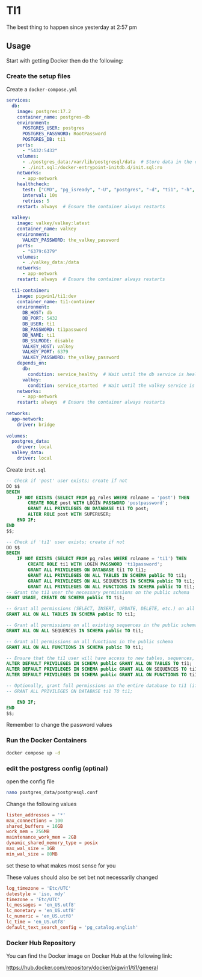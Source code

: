 # TI1

The best thing to happen since yesterday at 2:57 pm

## Usage

Start with getting Docker then do the following:

### Create the setup files
Create a `docker-compose.yml`
```yaml
services:
  db:
    image: postgres:17.2
    container_name: postgres-db
    environment:
      POSTGRES_USER: postgres
      POSTGRES_PASSWORD: RootPassword
      POSTGRES_DB: ti1
    ports:
      - "5432:5432"
    volumes:
      - ./postgres_data:/var/lib/postgresql/data  # Store data in the current directory
      - ./init.sql:/docker-entrypoint-initdb.d/init.sql:ro
    networks:
      - app-network
    healthcheck:
      test: ["CMD", "pg_isready", "-U", "postgres", "-d", "ti1", "-h", "db"]
      interval: 10s
      retries: 5
    restart: always  # Ensure the container always restarts
 
  valkey:
    image: valkey/valkey:latest
    container_name: valkey
    environment:
      VALKEY_PASSWORD: the_valkey_password
    ports:
      - "6379:6379"
    volumes:
      - ./valkey_data:/data
    networks:
      - app-network
    restart: always  # Ensure the container always restarts
 
  ti1-container:
    image: pigwin1/ti1:dev
    container_name: ti1-container
    environment:
      DB_HOST: db
      DB_PORT: 5432
      DB_USER: ti1
      DB_PASSWORD: ti1password
      DB_NAME: ti1
      DB_SSLMODE: disable
      VALKEY_HOST: valkey
      VALKEY_PORT: 6379
      VALKEY_PASSWORD: the_valkey_password
    depends_on:
      db:
        condition: service_healthy  # Wait until the db service is healthy
      valkey:
        condition: service_started  # Wait until the valkey service is started
    networks:
      - app-network
    restart: always  # Ensure the container always restarts
 
networks:
  app-network:
    driver: bridge
 
volumes:
  postgres_data:
    driver: local
  valkey_data:
    driver: local
```

Create `init.sql`
```sql
-- Check if 'post' user exists; create if not
DO $$
BEGIN
    IF NOT EXISTS (SELECT FROM pg_roles WHERE rolname = 'post') THEN
        CREATE ROLE post WITH LOGIN PASSWORD 'postpassword';
        GRANT ALL PRIVILEGES ON DATABASE ti1 TO post;
        ALTER ROLE post WITH SUPERUSER;
    END IF;
END
$$;

-- Check if 'ti1' user exists; create if not
DO $$
BEGIN
    IF NOT EXISTS (SELECT FROM pg_roles WHERE rolname = 'ti1') THEN
        CREATE ROLE ti1 WITH LOGIN PASSWORD 'ti1password';
        GRANT ALL PRIVILEGES ON DATABASE ti1 TO ti1;
        GRANT ALL PRIVILEGES ON ALL TABLES IN SCHEMA public TO ti1;
        GRANT ALL PRIVILEGES ON ALL SEQUENCES IN SCHEMA public TO ti1;
        GRANT ALL PRIVILEGES ON ALL FUNCTIONS IN SCHEMA public TO ti1;
-- Grant the ti1 user the necessary permissions on the public schema
GRANT USAGE, CREATE ON SCHEMA public TO ti1;

-- Grant all permissions (SELECT, INSERT, UPDATE, DELETE, etc.) on all existing tables in the public schema
GRANT ALL ON ALL TABLES IN SCHEMA public TO ti1;

-- Grant all permissions on all existing sequences in the public schema
GRANT ALL ON ALL SEQUENCES IN SCHEMA public TO ti1;

-- Grant all permissions on all functions in the public schema
GRANT ALL ON ALL FUNCTIONS IN SCHEMA public TO ti1;

-- Ensure that the ti1 user will have access to new tables, sequences, and functions created in the public schema
ALTER DEFAULT PRIVILEGES IN SCHEMA public GRANT ALL ON TABLES TO ti1;
ALTER DEFAULT PRIVILEGES IN SCHEMA public GRANT ALL ON SEQUENCES TO ti1;
ALTER DEFAULT PRIVILEGES IN SCHEMA public GRANT ALL ON FUNCTIONS TO ti1;

-- Optionally, grant full permissions on the entire database to ti1 (if needed)
-- GRANT ALL PRIVILEGES ON DATABASE ti1 TO ti1;

    END IF;
END
$$;
```

Remember to change the password values

### Run the Docker Containers
```sh
docker compose up -d
```

### edit the postgress config (optinal)
open the config file
```sh
nano postgres_data/postgresql.conf
```
Change the following values
```conf
listen_addresses = '*'
max_connections = 100
shared_buffers = 16GB
work_mem = 256MB
maintenance_work_mem = 2GB
dynamic_shared_memory_type = posix
max_wal_size = 1GB
min_wal_size = 80MB
```
set these to what makes most sense for you

These values should also be set bet not necessarily changed
```conf
log_timezone = 'Etc/UTC'
datestyle = 'iso, mdy'
timezone = 'Etc/UTC'
lc_messages = 'en_US.utf8'
lc_monetary = 'en_US.utf8'
lc_numeric = 'en_US.utf8'
lc_time = 'en_US.utf8'
default_text_search_config = 'pg_catalog.english'
```

### Docker Hub Repository
You can find the Docker image on Docker Hub at the following link:

https://hub.docker.com/repository/docker/pigwin1/ti1/general

